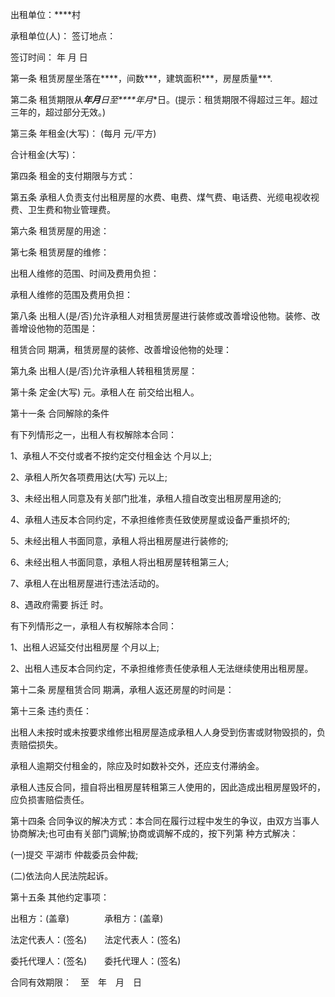 
 


出租单位：****村


承租单位(人)： 签订地点：


签订时间： 年 月 日


第一条 租赁房屋坐落在****，间数***，建筑面积***，房屋质量***.


第二条 租赁期限从*****年**月**日至****年**月**日。(提示：租赁期限不得超过三年。超过三年的，超过部分无效。)


第三条 年租金(大写)： (每月 元/平方)


合计租金(大写)：


第四条 租金的支付期限与方式：


第五条 承租人负责支付出租房屋的水费、电费、煤气费、电话费、光缆电视收视费、卫生费和物业管理费。


第六条 租赁房屋的用途：


第七条 租赁房屋的维修：


出租人维修的范围、时间及费用负担：


承租人维修的范围及费用负担：


第八条 出租人(是/否)允许承租人对租赁房屋进行装修或改善增设他物。装修、改善增设他物的范围是：



租赁合同
期满，租赁房屋的装修、改善增设他物的处理：


第九条 出租人(是/否)允许承租人转租租赁房屋：


第十条 定金(大写) 元。承租人在 前交给出租人。


第十一条 合同解除的条件


有下列情形之一，出租人有权解除本合同：


1、承租人不交付或者不按约定交付租金达 个月以上;


2、承租人所欠各项费用达(大写) 元以上;


3、未经出租人同意及有关部门批准，承租人擅自改变出租房屋用途的;


4、承租人违反本合同约定，不承担维修责任致使房屋或设备严重损坏的;


5、未经出租人书面同意，承租人将出租房屋进行装修的;


6、未经出租人书面同意，承租人将出租房屋转租第三人;


7、承租人在出租房屋进行违法活动的。


8、遇政府需要
拆迁
时。


有下列情形之一，承租人有权解除本合同：


1、出租人迟延交付出租房屋 个月以上;


2、出租人违反本合同约定，不承担维修责任使承租人无法继续使用出租房屋。


第十二条 
房屋租赁合同
期满，承租人返还房屋的时间是：


第十三条 违约责任：


出租人未按时或未按要求维修出租房屋造成承租人人身受到伤害或财物毁损的，负责赔偿损失。


承租人逾期交付租金的，除应及时如数补交外，还应支付滞纳金。


承租人违反合同，擅自将出租房屋转租第三人使用的，因此造成出租房屋毁坏的，应负损害赔偿责任。


第十四条 合同争议的解决方式：本合同在履行过程中发生的争议，由双方当事人协商解决;也可由有关部门调解;协商或调解不成的，按下列第 种方式解决：


(一)提交 平湖市 仲裁委员会仲裁;


(二)依法向人民法院起诉。


第十五条 其他约定事项：


出租方：(盖章)　　　　承租方：(盖章)


法定代表人：(签名)　　法定代表人：(签名)


委托代理人：(签名)　　委托代理人：(签名)


合同有效期限：　至　年　月　日
 


 

 
 
 
 
 
  


  
 

  


  


  
 
 
 
 

